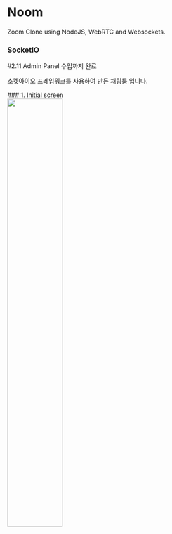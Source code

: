 # Noom 
Zoom Clone using NodeJS, WebRTC and Websockets. <br/>
<div>
    <h3>SocketIO</h3>
    <p>#2.11 Admin Panel 수업까지 완료</p>
    <p>소켓아이오 프레임워크를 사용하여 만든 채팅룸 입니다.</p>
</div>
### 1. Initial screen <br/>
<img width="50%" src="[{이미지 경로}](https://user-images.githubusercontent.com/76087709/217193354-98532063-3d93-4fc7-a7a1-65d423ac1f1a.PNG)"/>


